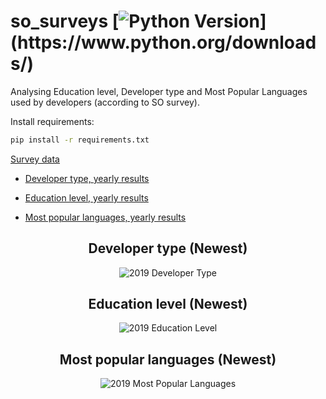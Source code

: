 # so_surveys [![Python Version](https://img.shields.io/badge/python-3.6.1-brightgreen.svg?)](https://www.python.org/downloads/)

Analysing Education level, Developer type and Most Popular Languages used by developers (according to SO survey).

Install requirements:

```sh
pip install -r requirements.txt
```

[Survey data](https://insights.stackoverflow.com/survey)

* [Developer type, yearly results](https://github.com/endormi/so_surveys/tree/master/dev_type)

* [Education level, yearly results](https://github.com/endormi/so_surveys/tree/master/edu)

* [Most popular languages, yearly results](https://github.com/endormi/so_surveys/tree/master/languages)

<h2 align="center">
  Developer type (Newest)
</h2>

<p align="center">
<img src="https://user-images.githubusercontent.com/39559256/64477519-3164a800-d1a5-11e9-9ef2-3808d7281a57.PNG" alt="2019 Developer Type">
</p>

<h2 align="center">
  Education level (Newest)
</h2>

<p align="center">
<img src="https://user-images.githubusercontent.com/39559256/64477529-56591b00-d1a5-11e9-9ad9-47a59450dca0.PNG" alt="2019 Education Level">
</p>

<h2 align="center">
  Most popular languages (Newest)
</h2>

<p align="center">
<img src="https://user-images.githubusercontent.com/39559256/72083336-4cd5f000-330a-11ea-98ee-31e102a0485b.png" alt="2019 Most Popular Languages">
</p>
